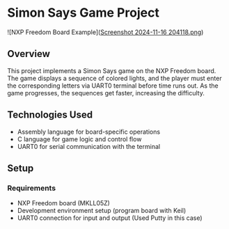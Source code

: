 # Simon Says Game Project

![NXP Freedom Board Example]([Screenshot 2024-11-16 204118.png](https://github.com/gitjc05/NXP-Simon-Says-UART0/blob/main/Screenshot%202024-11-16%20204118.png))

## Overview
This project implements a Simon Says game on the NXP Freedom board. The game displays a sequence of colored lights, and the player must enter the corresponding letters via UART0 terminal before time runs out. As the game progresses, the sequences get faster, increasing the difficulty.

## Technologies Used
- Assembly language for board-specific operations
- C language for game logic and control flow
- UART0 for serial communication with the terminal

## Setup
### Requirements
- NXP Freedom board (MKLL05Z)
- Development environment setup (program board with Keil)
- UART0 connection for input and output (Used Putty in this case)
